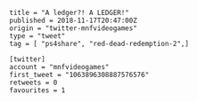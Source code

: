 ```
title = "A ledger?! A LEDGER!"
published = 2018-11-17T20:47:00Z
origin = "twitter-mnfvideogames"
type = "tweet"
tag = [ "ps4share", "red-dead-redemption-2",]

[twitter]
account = "mnfvideogames"
first_tweet = "1063896308887576576"
retweets = 0
favourites = 1
```

<p class='image'><img src='https://mnf.m17s.net/2018/11/17/DsO4DXgWsAAXX3W.jpg' alt=''></p>

